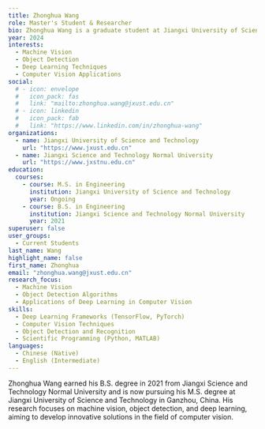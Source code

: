 ```yaml
---
title: Zhonghua Wang
role: Master's Student & Researcher
bio: Zhonghua Wang is a graduate student at Jiangxi University of Science and Technology with a strong focus on machine vision, object detection, and deep learning techniques. He is committed to advancing computer vision technologies for practical and innovative applications.
year: 2024
interests:
  - Machine Vision
  - Object Detection
  - Deep Learning Techniques
  - Computer Vision Applications
social:
  # - icon: envelope
  #   icon_pack: fas
  #   link: "mailto:zhonghua.wang@jxust.edu.cn"
  # - icon: linkedin
  #   icon_pack: fab
  #   link: "https://www.linkedin.com/in/zhonghua-wang"
organizations:
  - name: Jiangxi University of Science and Technology
    url: "https://www.jxust.edu.cn"
  - name: Jiangxi Science and Technology Normal University
    url: "https://www.jxstnu.edu.cn"
education:
  courses:
    - course: M.S. in Engineering
      institution: Jiangxi University of Science and Technology
      year: Ongoing
    - course: B.S. in Engineering
      institution: Jiangxi Science and Technology Normal University
      year: 2021
superuser: false
user_groups:
  - Current Students
last_name: Wang
highlight_name: false
first_name: Zhonghua
email: "zhonghua.wang@jxust.edu.cn"
research_focus:
  - Machine Vision
  - Object Detection Algorithms
  - Applications of Deep Learning in Computer Vision
skills:
  - Deep Learning Frameworks (TensorFlow, PyTorch)
  - Computer Vision Techniques
  - Object Detection and Recognition
  - Scientific Programming (Python, MATLAB)
languages:
  - Chinese (Native)
  - English (Intermediate)
---
```


Zhonghua Wang earned his B.S. degree in 2021 from Jiangxi Science and Technology Normal University and is now pursuing his M.S. degree at Jiangxi University of Science and Technology in Ganzhou, China. His research focuses on machine vision, object detection, and deep learning, aiming to develop innovative solutions in the field of computer vision.
